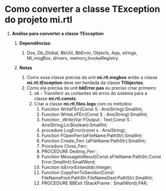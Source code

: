 # Como converter a classe TException do projeto **mi.rtl**

1. **Análise para converter a classe TException**
   1. **Dependências**:
      1. Dos, Db_Global, BbUtil, BbError, Objects, App, strings, Mi_msgBox, drivers, memory,InvokeRegistry.

   2. **Notas**
      1. Como essa classe precisa da unit **mi.rtl.msgbox** então a classe **mi.rtl.tException** deve ser herdada da classe **TObjectss**.
      2. Como ela precisa da unit **bbError.pas** eu preciso criar primeiro:
         1. ok - Transferir as contantes de erros do sistema para a classe **mi.rtl.consts**;
         2. Criar a classe **mi.rtl.files.logs** com os métodos:
            1. Function WriteFErr(Const S : AnsiString):SmallInt;
            2. Function WriteLnFErr(Const S : AnsiString):SmallInt;
            3. Function _Write(Var FOutput : Text;Const S : AnsiString;Ln:Boolean):SmallInt;
            4. procedure LogError(const s : AnsiString);
            5. Function FOpenFerr(aFileName:PathStr):SmallInt;
            6. Function Create_Ferr (aFileName:PathStr):SmallInt;
            7. Procedure Close_Ferr;
            8. PROCEDURE Destroy_Ferr ;
            9. Function MessageIoResut(Const aFileName:PathStr;Const Error:SmallInt):SmallWord;
            10. Function IoErrorExtendido:Integer;
            11. Function CopyFerrToSevidor(Const FileNameFont:PathStr;FileNameDest:PathStr):SmallInt;
            12. PROCEDURE BBExit (StackFrame : SmallWord);FAR;
  
